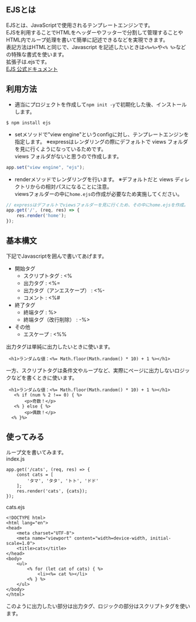 ## EJSとは
EJSとは、JavaScriptで使用されるテンプレートエンジンです。   
EJSを利用することでHTMLをヘッダーやフッターで分割して管理することやHTML内でループ処理を書いて簡単に記述できるなどを実現できます。  
表記方法はHTMLと同じで、Javascript を記述したいときは`<%=%>`や`<% %>`などの特殊な書式を使います。  
拡張子は.ejsです。  
[EJS 公式ドキュメント](https://ejs.co/#install)

## 利用方法
- 適当にプロジェクトを作成して`npm init -y`で初期化した後、インストールします。
```
$ npm install ejs
```
- setメソッドで"view engine"というconfigに対し、テンプレートエンジンを指定します。
※expressはレンダリングの際にデフォルトで views フォルダを見に行くようになっているためです。  
views フォルダがないと思うので作成します。
```javascript
app.set("view engine", "ejs");
```
- renderメソッドでレンダリングを行います。
※デフォルトだと views ディレクトリからの相対パスになることに注意。  
viewsフォルダーの中に`home.ejs`の作成が必要なため実施してください。
```javascript
// expressはデフォルトでviewsフォルダーを見に行くため、その中にhome.ejsを作成。
app.get('/', (req, res) => {
    res.render('home');
});
```

## 基本構文
下記でJavascriptを囲んで書いてあげます。  
- 開始タグ
    - スクリプトタグ : <%
    - 出力タグ : <%=
    - 出力タグ（アンエスケープ） : <%-
    - コメント : <%#
- 終了タグ
    - 終端タグ : %>
    - 終端タグ（改行削除） : -%>
- その他
    - エスケープ : <%%

出力タグは単純に出力したいときに使います。  
```ejs
 <h1>ランダムな値：<%= Math.floor(Math.random() * 10) + 1 %></h1>
```
一方、スクリプトタグは条件文やループなど、実際にページに出力しないロジックなどを書くときに使います。  
 ```ejs
  <h1>ランダムな値：<%= Math.floor(Math.random() * 10) + 1 %></h1>
    <% if (num % 2 !== 0) { %>
        <p>奇数！</p>
    <% } else { %>
        <p>偶数！</p>
   <% }%>
```

## 使ってみる
ループ文を書いてみます。  
index.js
```
app.get('/cats', (req, res) => {
    const cats = [
        'タマ', 'タタ', 'トト', 'ドド'
    ];
    res.render('cats', {cats});
});
```
cats.ejs
```ejs
<!DOCTYPE html>
<html lang="en">
<head>
    <meta charset="UTF-8">
    <meta name="viewport" content="width=device-width, initial-scale=1.0">
    <title>cats</title>
</head>
<body>
    <ul>
        <% for (let cat of cats) { %>
            <li><%= cat %></li>
        <% } %>
    </ul>
</body>
</html>
```
このように出力したい部分は出力タグ、ロジックの部分はスクリプトタグを使います。
